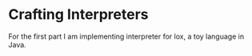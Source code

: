 # Crafting Interpreters

For the first part I am implementing interpreter for lox, a toy language in Java.

